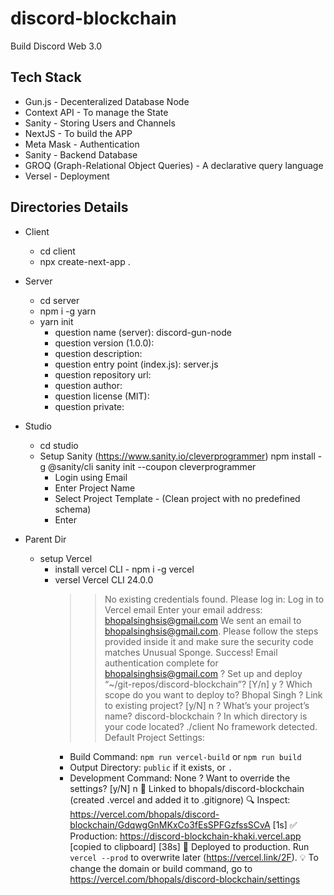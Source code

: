 # discord-blockchain

Build Discord Web 3.0

## Tech Stack

- Gun.js - Decenteralized Database Node
- Context API - To manage the State
- Sanity - Storing Users and Channels
- NextJS - To build the APP
- Meta Mask - Authentication
- Sanity - Backend Database
- GROQ (Graph-Relational Object Queries) - A declarative query language
- Versel - Deployment

## Directories Details

- Client

  - cd client
  - npx create-next-app .

- Server

  - cd server
  - npm i -g yarn
  - yarn init
    - question name (server): discord-gun-node
    - question version (1.0.0):
    - question description:
    - question entry point (index.js): server.js
    - question repository url:
    - question author:
    - question license (MIT):
    - question private:

- Studio

  - cd studio
  - Setup Sanity (https://www.sanity.io/cleverprogrammer)
    npm install -g @sanity/cli
    sanity init --coupon cleverprogrammer
    - Login using Email
    - Enter Project Name
    - Select Project Template - (Clean project with no predefined schema)
    - Enter

- Parent Dir
  - setup Vercel
    - install vercel CLI - npm i -g vercel
    - versel
      Vercel CLI 24.0.0
      > > No existing credentials found. Please log in:
      > > Log in to Vercel email
      > > Enter your email address: bhopalsinghsis@gmail.com
      > > We sent an email to bhopalsinghsis@gmail.com. Please follow the steps provided inside it and make sure the security code matches Unusual Sponge.
      > > Success! Email authentication complete for bhopalsinghsis@gmail.com
      > > ? Set up and deploy “~/git-repos/discord-blockchain”? [Y/n] y
      > > ? Which scope do you want to deploy to? Bhopal Singh
      > > ? Link to existing project? [y/N] n
      > > ? What’s your project’s name? discord-blockchain
      > > ? In which directory is your code located? ./client
      > > No framework detected. Default Project Settings:
      - Build Command: `npm run vercel-build` or `npm run build`
      - Output Directory: `public` if it exists, or `.`
      - Development Command: None
        ? Want to override the settings? [y/N] n
        🔗 Linked to bhopals/discord-blockchain (created .vercel and added it to .gitignore)
        🔍 Inspect: https://vercel.com/bhopals/discord-blockchain/GdqwgGnMKxCo3fEsSPFGzfssSCvA [1s]
        ✅ Production: https://discord-blockchain-khaki.vercel.app [copied to clipboard] [38s]
        📝 Deployed to production. Run `vercel --prod` to overwrite later (https://vercel.link/2F).
        💡 To change the domain or build command, go to https://vercel.com/bhopals/discord-blockchain/settings
